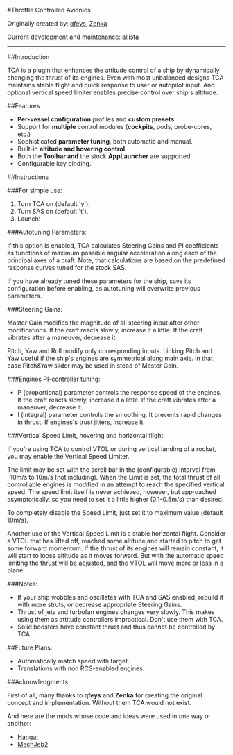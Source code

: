 #Throttle Controlled Avionics

Originally created by:
[qfeys](http://forum.kerbalspaceprogram.com/members/45099-qfeys),
[Zenka](http://forum.kerbalspaceprogram.com/members/108134-Zenka)

Current development and maintenance:
[allista](http://forum.kerbalspaceprogram.com/members/102693-allista)

***

##Introduction

TCA is a plugin that enhances the attitude control of a ship by dynamically changing the thrust of its engines. Even with most unbalanced designs TCA maintains stable flight and quick response to user or autopilot input. And optional vertical speed limiter enables precise control over ship's altitude.

##Features

* **Per-vessel configuration** profiles and **custom presets**.
* Support for **multiple** control modules (**cockpits**, pods, probe-cores, etc.)
* Sophisticated **parameter tuning**, both automatic and manual.
* Built-in **altitude and hovering control**.
* Both the **Toolbar and** the stock **AppLauncher** are supported.
* Configurable key binding.

##Instructions

###For simple use:

1. Turn TCA on (default 'y'),
2. Turn SAS on (default 't'),
3. Launch!

###Autotuning Parameters:

If this option is enabled, TCA calculates Steering Gains and PI coefficients as functions of maximum possible angular acceleration along each of the principal axes of a craft. Note, that calculations are based on the predefined response curves tuned for the stock SAS.

If you have already tuned these parameters for the ship, save its configuration before enabling, as autotuning will overwrite previous parameters.

###Steering Gains:

Master Gain modifies the magnitude of all steering input after other modifications. If the craft reacts slowly, increase it a little. If the craft vibrates after a maneuver, decrease it.

Pitch, Yaw and Roll modify only corresponding inputs. Linking Pitch and Yaw useful if the ship's engines are symmetrical along main axis. In that case Pitch&Yaw slider may be used in stead of Master Gain.

###Engines PI-controller tuning:

* P (proportional) parameter controls the response speed of the engines. If the craft reacts slowly, increase it a little. If the craft vibrates after a maneuver, decrease it.
* I (integral) parameter controls the smoothing. It prevents rapid changes in thrust. If engines's trust jitters, increase it.

###Vertical Speed Limit, hovering and horizontal flight:

If you're using TCA to control VTOL or during vertical landing of a rocket, you may enable the Vertical Speed Limiter. 

The limit may be set with the scroll bar in the (configurable) interval from -10m/s to 10m/s (not including). When the Limit is set, the total thrust of all controllable engines is modified in an attempt to reach the specified vertical speed. The speed limit itself is never achieved, however, but approached asymptotically, so you need to set it a little higher (0.1-0.5m/s) than desired.

To completely disable the Speed Limit, just set it to maximum value (default 10m/s).

Another use of the Vertical Speed Limit is a stable horizontal flight. Consider a VTOL that has lifted off, reached some altitude and started to pitch to get some forward momentum. If the thrust of its engines will remain constant, it will start to loose altitude as it moves forward. But with the automatic speed limiting the thrust will be adjusted, and the VTOL will move more or less in a plane.

###Notes:

* If your ship wobbles and oscillates with TCA and SAS enabled, rebuild it with more struts, or decrease appropriate Steering Gains.
* Thrust of jets and turbofan engines changes very slowly. This makes using them as attitude controllers impractical. Don't use them with TCA. 
* Solid boosters have constant thrust and thus cannot be controlled by TCA.

##Future Plans:

* Automatically match speed with target.
* Translations with non RCS-enabled engines.

##Acknowledgments:

First of all, many thanks to **qfeys** and **Zenka** for creating the original concept and implementation. Without them TCA would not exist.

And here are the mods whose code and ideas were used in one way or another:

* [Hangar](http://forum.kerbalspaceprogram.com/threads/88933)
* [MechJeb2](http://forum.kerbalspaceprogram.com/threads/12384)
